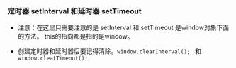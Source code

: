 ### 定时器 setInterval 和延时器 setTimeout

- 注意：在这里只需要注意的是 setInterval 和 setTimeout 是window对象下面的方法。
this的指向都是指的是window。

- 创建定时器和延时器后要记得清除。`window.clearInterval(); ` 和 `window.cleatTimeout();`
